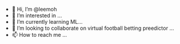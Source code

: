 - 👋 Hi, I’m @leemoh
- 👀 I’m interested in ...
- 🌱 I’m currently learning ML...
- 💞️ I’m looking to collaborate on virtual football betting preedictor ...
- 📫 How to reach me ...

<!---
leemoh/leemoh is a ✨ special ✨ repository because its `README.md` (this file) appears on your GitHub profile.
You can click the Preview link to take a look at your changes.
--->
